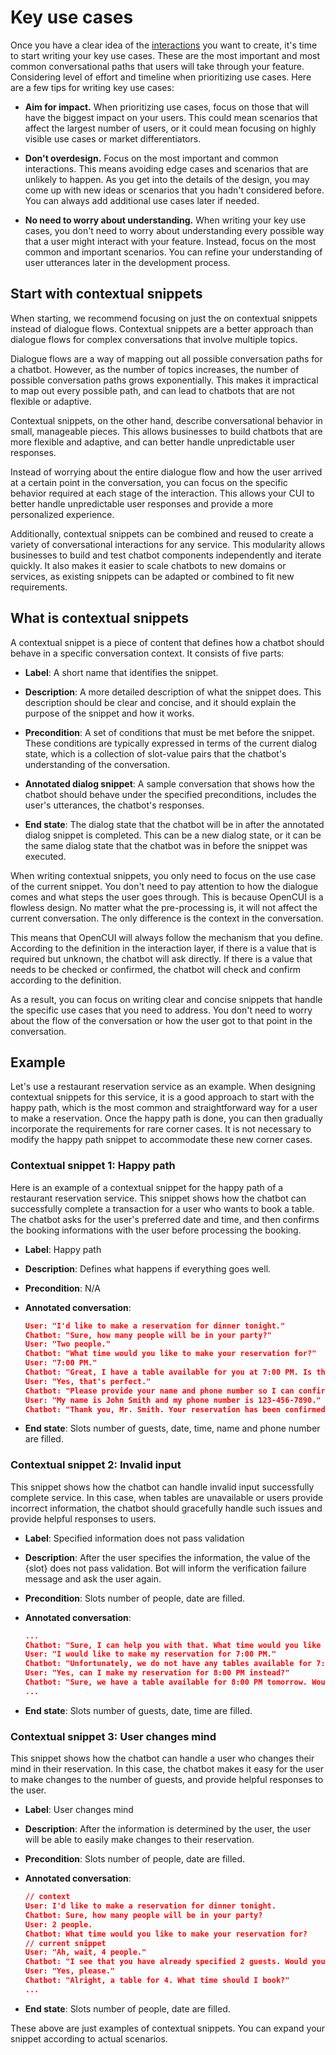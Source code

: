 # Key use cases

Once you have a clear idea of the [interactions](design-interactions.md) you want to create, it's time to start writing your key use cases. These are the most important and most common conversational paths that users will take through your feature. Considering level of effort and timeline when prioritizing use cases. Here are a few tips for writing key use cases:

- **Aim for impact.** When prioritizing use cases, focus on those that will have the biggest impact on your users. This could mean scenarios that affect the largest number of users, or it could mean focusing on highly visible use cases or market differentiators.

- **Don't overdesign.** Focus on the most important and common interactions. This means avoiding edge cases and scenarios that are unlikely to happen. As you get into the details of the design, you may come up with new ideas or scenarios that you hadn't considered before. You can always add additional use cases later if needed.

- **No need to worry about understanding.** When writing your key use cases, you don't need to worry about understanding every possible way that a user might interact with your feature. Instead, focus on the most common and important scenarios. You can refine your understanding of user utterances later in the development process.

## Start with contextual snippets

When starting, we recommend focusing on just the on contextual snippets instead of dialogue flows. Contextual snippets are a better approach than dialogue flows for complex conversations that involve multiple topics.

Dialogue flows are a way of mapping out all possible conversation paths for a chatbot. However, as the number of topics increases, the number of possible conversation paths grows exponentially. This makes it impractical to map out every possible path, and can lead to chatbots that are not flexible or adaptive.

Contextual snippets, on the other hand, describe conversational behavior in small, manageable pieces. This allows businesses to build chatbots that are more flexible and adaptive, and can better handle unpredictable user responses.

Instead of worrying about the entire dialogue flow and how the user arrived at a certain point in the conversation, you can focus on the specific behavior required at each stage of the interaction. This allows your CUI to better handle unpredictable user responses and provide a more personalized experience.

Additionally, contextual snippets can be combined and reused to create a variety of conversational interactions for any service. This modularity allows businesses to build and test chatbot components independently and iterate quickly. It also makes it easier to scale chatbots to new domains or services, as existing snippets can be adapted or combined to fit new requirements.

## What is contextual snippets

A contextual snippet is a piece of content that defines how a chatbot should behave in a specific conversation context. It consists of five parts:

- **Label**: A short name that identifies the snippet.

- **Description**: A more detailed description of what the snippet does. This description should be clear and concise, and it should explain the purpose of the snippet and how it works.

- **Precondition**: A set of conditions that must be met before the snippet. These conditions are typically expressed in terms of the current dialog state, which is a collection of slot-value pairs that the chatbot's understanding of the conversation.

- **Annotated dialog snippet**: A sample conversation that shows how the chatbot should behave under the specified preconditions, includes the user's utterances, the chatbot's responses.

- **End state**: The dialog state that the chatbot will be in after the annotated dialog snippet is completed. This can be a new dialog state, or it can be the same dialog state that the chatbot was in before the snippet was executed.

When writing contextual snippets, you only need to focus on the use case of the current snippet. You don't need to pay attention to how the dialogue comes and what steps the user goes through. This is because OpenCUI is a flowless design. No matter what the pre-processing is, it will not affect the current conversation. The only difference is the context in the conversation.

This means that OpenCUI will always follow the mechanism that you define. According to the definition in the interaction layer, if there is a value that is required but unknown, the chatbot will ask directly. If there is a value that needs to be checked or confirmed, the chatbot will check and confirm according to the definition.

As a result, you can focus on writing clear and concise snippets that handle the specific use cases that you need to address. You don't need to worry about the flow of the conversation or how the user got to that point in the conversation.

## Example

Let's use a restaurant reservation service as an example. When designing contextual snippets for this service, it is a good approach to start with the happy path, which is the most common and straightforward way for a user to make a reservation. Once the happy path is done, you can then gradually incorporate the requirements for rare corner cases. It is not necessary to modify the happy path snippet to accommodate these new corner cases.

### Contextual snippet 1: Happy path

Here is an example of a contextual snippet for the happy path of a restaurant reservation service. This snippet shows how the chatbot can successfully complete a transaction for a user who wants to book a table. The chatbot asks for the user's preferred date and time, and then confirms the booking informations with the user before processing the booking.

- **Label**: Happy path
- **Description**: Defines what happens if everything goes well.
- **Precondition**: N/A
- **Annotated conversation**: 

  ```json
  User: "I'd like to make a reservation for dinner tonight."
  Chatbot: "Sure, how many people will be in your party?"
  User: "Two people."
  Chatbot: "What time would you like to make your reservation for?"
  User: "7:00 PM."
  Chatbot: "Great, I have a table available for you at 7:00 PM. Is that okay?"
  User: "Yes, that's perfect."
  Chatbot: "Please provide your name and phone number so I can confirm your reservation."
  User: "My name is John Smith and my phone number is 123-456-7890."
  Chatbot: "Thank you, Mr. Smith. Your reservation has been confirmed."
  ```

- **End state**: Slots number of guests, date, time, name and phone number are filled.


### Contextual snippet 2: Invalid input

This snippet shows how the chatbot can handle invalid input successfully complete service. In this case, when  tables are unavailable or users provide incorrect information, the chatbot should gracefully handle such issues and provide helpful responses to users. 

- **Label**: Specified information does not pass validation
- **Description**: After the user specifies the information, the value of the {slot} does not pass validation. Bot will inform the verification failure message and ask the user again.
- **Precondition**: Slots number of people, date are filled.
- **Annotated conversation**:

  ```json
  ...
  Chatbot: "Sure, I can help you with that. What time would you like to make your reservation for?"
  User: "I would like to make my reservation for 7:00 PM."
  Chatbot: "Unfortunately, we do not have any tables available for 7:00 PM tomorrow. Would you like to try a different time?"
  User: "Yes, can I make my reservation for 8:00 PM instead?"
  Chatbot: "Sure, we have a table available for 8:00 PM tomorrow. Would you like to proceed with the reservation?"
  ...
  ```

- **End state**: Slots number of guests, date, time are filled.


### Contextual snippet 3:  User changes mind

This snippet shows how the chatbot can handle a user who changes their mind in their reservation. In this case, the chatbot makes it easy for the user to make changes to the number of guests, and provide helpful responses to the user. 

- **Label**: User changes mind
- **Description**: After the information is determined by the user, the user will be able to easily make changes to their reservation.
- **Precondition**: Slots number of people, date are filled.
- **Annotated conversation**:

  ```json
  // context
  User: I'd like to make a reservation for dinner tonight.
  Chatbot: Sure, how many people will be in your party?
  User: 2 people.
  Chatbot: What time would you like to make your reservation for?
  // current snippet
  User: "Ah, wait, 4 people."
  Chatbot: "I see that you have already specified 2 guests. Would you like to change the number of guests to 4?"
  User: "Yes, please."
  Chatbot: "Alright, a table for 4. What time should I book?"
  ...
  ```

- **End state**: Slots number of people, date are filled.


These above are just examples of contextual snippets. You can expand your snippet according to actual scenarios.